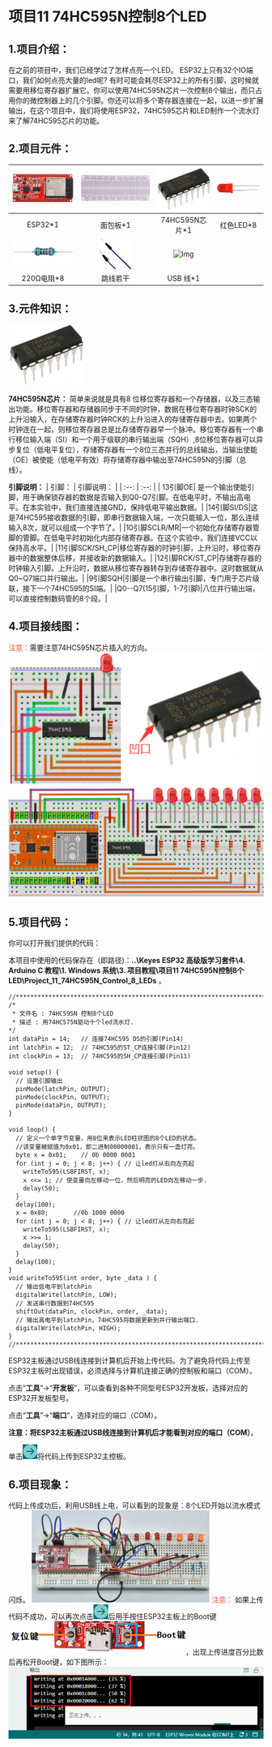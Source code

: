# 项目11 74HC595N控制8个LED

## 1.项目介绍：
在之前的项目中，我们已经学过了怎样点亮一个LED。
ESP32上只有32个IO端口，我们如何点亮大量的led呢? 有时可能会耗尽ESP32上的所有引脚，这时候就需要用移位寄存器扩展它。你可以使用74HC595N芯片一次控制8个输出，而只占用你的微控制器上的几个引脚。你还可以将多个寄存器连接在一起，以进一步扩展输出，在这个项目中，我们将使用ESP32，74HC595芯片和LED制作一个流水灯来了解74HC595芯片的功能。

## 2.项目元件：
|![Img](../../../media/ESP32主板img-20230411094400.png)|![Img](../../../media/面包板img-20230411094115.png)|![Img](../../../media/74HC595N芯片img-20230411162250.png)|![Img](../../../media/红色LEDimg-20230411162310.png)|
| :--: | :--: | :--: | :--: |
|ESP32*1|面包板*1|74HC595N芯片*1|红色LED*8|
|![Img](../../../media/220Ω电阻img-20230411094458.png)| ![Img](../../../media/跳线img-20230411094511.png)|![Img](../../../media/USB线img-20230407194453.png)| |
|220Ω电阻*8|跳线若干|USB 线*1| |

## 3.元件知识：
![Img](../../../media/74HC595N芯片元件知识img-20230411162423.png)

**74HC595N芯片：** 简单来说就是具有8 位移位寄存器和一个存储器，以及三态输出功能。移位寄存器和存储器同步于不同的时钟，数据在移位寄存器时钟SCK的上升沿输入，在存储寄存器时钟RCK的上升沿进入的存储寄存器中去。如果两个时钟连在一起，则移位寄存器总是比存储寄存器早一个脉冲。移位寄存器有一个串行移位输入端（SI）和一个用于级联的串行输出端（SQH）,8位移位寄存器可以异步复位（低电平复位），存储寄存器有一个8位三态并行的总线输出，当输出使能（OE）被使能（低电平有效）将存储寄存器中输出至74HC595N的引脚（总线）。

**引脚说明：**
| 引脚： | 引脚说明： |
| :--: | :--: |
| 13引脚OE|	是一个输出使能引脚，用于确保锁存器的数据是否输入到Q0-Q7引脚。在低电平时，不输出高电平。在本实验中，我们直接连接GND，保持低电平输出数据。|
|14引脚SI/DS|这是74HC595接收数据的引脚，即串行数据输入端，一次只能输入一位，那么连续输入8次，就可以组成一个字节了。|
|10引脚SCLR/MR|一个初始化存储寄存器管脚的管脚。在低电平时初始化内部存储寄存器。在这个实验中，我们连接VCC以保持高水平。|
|11引脚SCK/SH_CP|移位寄存器的时钟引脚，上升沿时，移位寄存器中的数据整体后移，并接收新的数据输入。|
|12引脚RCK/ST_CP|存储寄存器的时钟输入引脚。上升沿时，数据从移位寄存器转存到存储寄存器中。这时数据就从Q0~Q7端口并行输出。|
|9引脚SQH|引脚是一个串行输出引脚，专门用于芯片级联，接下一个74HC595的SI端。|
|Q0--Q7(15引脚，1-7引脚)|八位并行输出端，可以直接控制数码管的8个段。|

## 4.项目接线图：
<span style="color: rgb(255, 76, 65);">注意：</span>需要注意74HC595N芯片插入的方向。
![Img](../../../media/项目11接线图1img-20230411162759.png)
![Img](../../../media/项目11接线图2img-20230419171822.png)

## 5.项目代码：
你可以打开我们提供的代码：

本项目中使用的代码保存在（即路径)：**..\Keyes ESP32 高级版学习套件\4. Arduino C 教程\1. Windows 系统\3. 项目教程\项目11 74HC595N控制8个LED\Project_11_74HC595N_Control_8_LEDs** 。

```
//**********************************************************************
/* 
 * 文件名 : 74HC595N 控制8个LED
 * 描述 : 用74HC575N驱动十个led流水灯.
*/
int dataPin = 14;   // 连接74HC595 DS的引脚(Pin14)  
int latchPin = 12;  // 74HC595的ST_CP连接引脚(Pin12)
int clockPin = 13;  // 74HC595的SH_CP连接引脚(Pin11)          

void setup() {
  // 设置引脚输出
  pinMode(latchPin, OUTPUT);
  pinMode(clockPin, OUTPUT);
  pinMode(dataPin, OUTPUT);
}

void loop() {
  // 定义一个单字节变量，用8位来表示LED柱状图的8个LED的状态。
  //该变量被赋值为0x01，即二进制00000001，表示只有一盏灯亮。
  byte x = 0x01;    // 0b 0000 0001
  for (int j = 0; j < 8; j++) { // 让led灯从右向左亮起
    writeTo595(LSBFIRST, x);
    x <<= 1; // 使变量向左移动一位，然后明亮的LED向左移动一步.
    delay(50);
  }
  delay(100);
  x = 0x80;       //0b 1000 0000
  for (int j = 0; j < 8; j++) { // 让led灯从左向右亮起
    writeTo595(LSBFIRST, x);
    x >>= 1;    
    delay(50);
  }
  delay(100);
}
void writeTo595(int order, byte _data ) {
  // 输出低电平到latchPin
  digitalWrite(latchPin, LOW);
  // 发送串行数据到74HC595
  shiftOut(dataPin, clockPin, order, _data);
  // 输出高电平到latchPin，74HC595将数据更新到并行输出端口.
  digitalWrite(latchPin, HIGH);
}
//**********************************************************************************

```
ESP32主板通过USB线连接到计算机后开始上传代码。为了避免将代码上传至ESP32主板时出现错误，必须选择与计算机连接正确的控制板和端口（COM）。

点击“**工具**”→“**开发板**”，可以查看到各种不同型号ESP32开发板，选择对应的ESP32开发板型号。

点击“**工具**”→“**端口**”，选择对应的端口（COM）。

**注意：将ESP32主板通过USB线连接到计算机后才能看到对应的端口（COM）**。

单击![Img](../../../media/上传img-20230418112107.png)将代码上传到ESP32主控板。

## 6.项目现象：
代码上传成功后，利用USB线上电，可以看到的现象是：8个LED开始以流水模式闪烁。
![Img](../../../media/img-20230814103528.png)
<span style="color: rgb(255, 76, 65);">注意：</span> 如果上传代码不成功，可以再次点击![Img](../../../media/上传img-20230418112107.png)后用手按住ESP32主板上的Boot键![Img](../../../media/按住ESP32主板上的Boot键img-20230407184236.png)，出现上传进度百分比数后再松开Boot键，如下图所示：
![Img](../../../media/上传进度百分比数img-20230418113709.png)
















